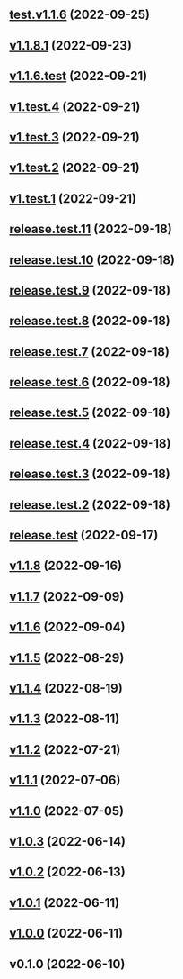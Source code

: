 
<a name="test.v1.1.6"></a>
## [test.v1.1.6](https://gitlab.com/oppy-finance/oppychain/compare/v1.1.8.1...test.v1.1.6) (2022-09-25)


<a name="v1.1.8.1"></a>
## [v1.1.8.1](https://gitlab.com/oppy-finance/oppychain/compare/v1.1.6.test...v1.1.8.1) (2022-09-23)


<a name="v1.1.6.test"></a>
## [v1.1.6.test](https://gitlab.com/oppy-finance/oppychain/compare/v1.test.4...v1.1.6.test) (2022-09-21)


<a name="v1.test.4"></a>
## [v1.test.4](https://gitlab.com/oppy-finance/oppychain/compare/v1.test.3...v1.test.4) (2022-09-21)


<a name="v1.test.3"></a>
## [v1.test.3](https://gitlab.com/oppy-finance/oppychain/compare/v1.test.2...v1.test.3) (2022-09-21)


<a name="v1.test.2"></a>
## [v1.test.2](https://gitlab.com/oppy-finance/oppychain/compare/v1.test.1...v1.test.2) (2022-09-21)


<a name="v1.test.1"></a>
## [v1.test.1](https://gitlab.com/oppy-finance/oppychain/compare/release.test.11...v1.test.1) (2022-09-21)


<a name="release.test.11"></a>
## [release.test.11](https://gitlab.com/oppy-finance/oppychain/compare/release.test.10...release.test.11) (2022-09-18)


<a name="release.test.10"></a>
## [release.test.10](https://gitlab.com/oppy-finance/oppychain/compare/release.test.9...release.test.10) (2022-09-18)


<a name="release.test.9"></a>
## [release.test.9](https://gitlab.com/oppy-finance/oppychain/compare/release.test.8...release.test.9) (2022-09-18)


<a name="release.test.8"></a>
## [release.test.8](https://gitlab.com/oppy-finance/oppychain/compare/release.test.7...release.test.8) (2022-09-18)


<a name="release.test.7"></a>
## [release.test.7](https://gitlab.com/oppy-finance/oppychain/compare/release.test.6...release.test.7) (2022-09-18)


<a name="release.test.6"></a>
## [release.test.6](https://gitlab.com/oppy-finance/oppychain/compare/release.test.5...release.test.6) (2022-09-18)


<a name="release.test.5"></a>
## [release.test.5](https://gitlab.com/oppy-finance/oppychain/compare/release.test.4...release.test.5) (2022-09-18)


<a name="release.test.4"></a>
## [release.test.4](https://gitlab.com/oppy-finance/oppychain/compare/release.test.3...release.test.4) (2022-09-18)


<a name="release.test.3"></a>
## [release.test.3](https://gitlab.com/oppy-finance/oppychain/compare/release.test.2...release.test.3) (2022-09-18)


<a name="release.test.2"></a>
## [release.test.2](https://gitlab.com/oppy-finance/oppychain/compare/release.test...release.test.2) (2022-09-18)


<a name="release.test"></a>
## [release.test](https://gitlab.com/oppy-finance/oppychain/compare/v1.1.8...release.test) (2022-09-17)


<a name="v1.1.8"></a>
## [v1.1.8](https://gitlab.com/oppy-finance/oppychain/compare/v1.1.7...v1.1.8) (2022-09-16)


<a name="v1.1.7"></a>
## [v1.1.7](https://gitlab.com/oppy-finance/oppychain/compare/v1.1.6...v1.1.7) (2022-09-09)


<a name="v1.1.6"></a>
## [v1.1.6](https://gitlab.com/oppy-finance/oppychain/compare/v1.1.5...v1.1.6) (2022-09-04)


<a name="v1.1.5"></a>
## [v1.1.5](https://gitlab.com/oppy-finance/oppychain/compare/v1.1.4...v1.1.5) (2022-08-29)


<a name="v1.1.4"></a>
## [v1.1.4](https://gitlab.com/oppy-finance/oppychain/compare/v1.1.3...v1.1.4) (2022-08-19)


<a name="v1.1.3"></a>
## [v1.1.3](https://gitlab.com/oppy-finance/oppychain/compare/v1.1.2...v1.1.3) (2022-08-11)


<a name="v1.1.2"></a>
## [v1.1.2](https://gitlab.com/oppy-finance/oppychain/compare/v1.1.1...v1.1.2) (2022-07-21)


<a name="v1.1.1"></a>
## [v1.1.1](https://gitlab.com/oppy-finance/oppychain/compare/v1.1.0...v1.1.1) (2022-07-06)


<a name="v1.1.0"></a>
## [v1.1.0](https://gitlab.com/oppy-finance/oppychain/compare/v1.0.3...v1.1.0) (2022-07-05)


<a name="v1.0.3"></a>
## [v1.0.3](https://gitlab.com/oppy-finance/oppychain/compare/v1.0.2...v1.0.3) (2022-06-14)


<a name="v1.0.2"></a>
## [v1.0.2](https://gitlab.com/oppy-finance/oppychain/compare/v1.0.1...v1.0.2) (2022-06-13)


<a name="v1.0.1"></a>
## [v1.0.1](https://gitlab.com/oppy-finance/oppychain/compare/v1.0.0...v1.0.1) (2022-06-11)


<a name="v1.0.0"></a>
## [v1.0.0](https://gitlab.com/oppy-finance/oppychain/compare/v0.1.0...v1.0.0) (2022-06-11)


<a name="v0.1.0"></a>
## v0.1.0 (2022-06-10)

